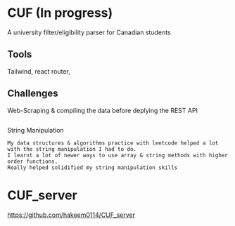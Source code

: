 # CUF (In progress)

A university filter/eligibility parser for Canadian students


## Tools
Tailwind, react router, 

## Challenges

Web-Scraping & compiling the data before deplying the REST API
```

```

String Manipulation
```
My data structures & algorithms practice with leetcode helped a lot with the string manipulation I had to do.
I learnt a lot of newer ways to use array & string methods with higher order functions. 
Really helped solidified my string manipulation skills
```


# CUF_server
https://github.com/hakeem0114/CUF_server